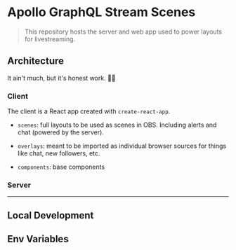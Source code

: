 # Apollo GraphQL Stream Scenes

> This repository hosts the server and web app used to power layouts for livestreaming.

## Architecture

It ain't much, but it's honest work. 👨‍🌾

### Client
The client is a React app created with `create-react-app`.

- `scenes`: full layouts to be used as scenes in OBS. Including alerts and chat (powered by the server).

- `overlays`: meant to be imported as individual browser sources for things like chat, new followers, etc.

- `components`: base components 

### Server

___

## Local Development


## Env Variables